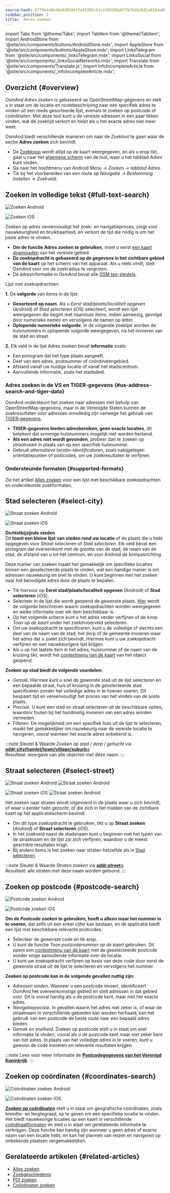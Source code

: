 ```yaml
---
source-hash: 677964c6e30a8d9596ffa45395cb1cc593266a07fbfb2b36d1a6384a00432d7d
sidebar_position: 2
title:  Adres zoeken
---
```

import Tabs from '@theme/Tabs';
import TabItem from '@theme/TabItem';
import AndroidStore from '@site/src/components/buttons/AndroidStore.mdx';
import AppleStore from '@site/src/components/buttons/AppleStore.mdx';
import LinksTelegram from '@site/src/components/_linksTelegram.mdx';
import LinksSocial from '@site/src/components/_linksSocialNetworks.mdx';
import Translate from '@site/src/components/Translate.js';
import InfoIncompleteArticle from '@site/src/components/_infoIncompleteArticle.mdx';


<InfoIncompleteArticle/>

## Overzicht {#overview}

*OsmAnd Adres zoeken* is gebaseerd op OpenStreetMap-gegevens en stelt u in staat om de locatie en routebeschrijving naar een specifiek adres te vinden uit een reeds gesorteerde lijst, evenals te zoeken op postcode of coördinaten. Met deze tool kunt u de vereiste adressen in een paar tikken vinden, wat de zoektijd verkort en helpt als u het exacte adres niet meer weet.

OsmAnd biedt verschillende manieren om naar de *Zoektool* te gaan waar de sectie **Adres zoeken** zich bevindt.

- De [Zoekknop](../widgets/map-buttons.md#search) wordt altijd op de kaart weergegeven, en als u erop tikt, gaat u naar het [algemene scherm](#full-text-search) van de tool, waar u het tabblad *Adres* kunt vinden.
- Ga naar het hoofdmenu van Android *Menu → Zoeken → tabblad Adres*.
- Tik bij het voorbereiden van een route op *Navigatie → Bestemming instellen → Zoekveld*.


## Zoeken in volledige tekst {#full-text-search}

<Tabs groupId="operating-systems" queryString="current-os">

<TabItem value="android" label="Android">

![Zoeken Android](@site/static/img/search/search_address_2_andr.png)

</TabItem>

<TabItem value="ios" label="iOS">

![Zoeken iOS](@site/static/img/search/street_search_ios.png)

</TabItem>

</Tabs>

Zoeken op adres vereenvoudigt het zoek- en navigatieproces, zorgt voor nauwkeurigheid en bruikbaarheid, en verkort de tijd die nodig is om het juiste adres te vinden.

- **Om de functie Adres zoeken te gebruiken,** moet u eerst [een kaart downloaden](../start-with/download-maps.md) van het vereiste gebied.
- **De zoekopdracht is gebaseerd op de gegevens in het zichtbare gebied van de kaart** op het scherm van het apparaat. Als u niets vindt, stelt OsmAnd voor om de zoekradius te vergroten.
- De adresinformatie in OsmAnd bevat alle [OSM tag-sleutels](https://wiki.openstreetmap.org/w/index.php?title=Key:addr).


Lijst met zoekopdrachten:

**1.** De **volgorde** van items in de lijst:

- **Gesorteerd op naam**. Als u *Eerst stad/plaats/localiteit opgeven* (Android) of *Stad selecteren* (iOS) selecteert, wordt een lijst weergegeven die begint met naamloze items, indien aanwezig, gevolgd door numerieke namen en vervolgens de namen op letter.
- **Oplopende numerieke volgorde**. In de volgende zoeklijst worden de huisnummers in oplopende volgorde weergegeven, na het invoeren van de stad en straat.

**2.** Elk veld in de lijst Adres zoeken bevat **informatie** zoals:

- Een pictogram dat het type plaats aangeeft.
- Deel van een adres, postnummer of coördinatengebied.
- Afstand vanaf uw huidige locatie of vanaf het stadscentrum.
- Aanvullende informatie, zoals het stadsdeel.


### Adres zoeken in de VS en TIGER-gegevens {#us-address-search-and-tiger-data}

OsmAnd ondersteunt het zoeken naar adressen met behulp van OpenStreetMap-gegevens, maar in de Verenigde Staten kunnen de zoekresultaten voor adressen onvolledig zijn vanwege het gebruik van [TIGER-gegevens](https://wiki.openstreetmap.org/wiki/TIGER).

- **TIGER-gegevens bieden adresbereiken, geen exacte locaties**, dit betekent dat sommige huisnummers mogelijk niet worden herkend.
- **Als een adres niet wordt gevonden**, probeer dan te zoeken *op straatnaam* in plaats van op een specifiek huisnummer.
- Gebruik *alternatieve locatie-identificatoren*, zoals nabijgelegen oriëntatiepunten of postcodes, om uw zoekresultaten te verfijnen.


### Ondersteunde formaten {#supported-formats}

Zie het artikel [Alles zoeken](./search-all.md#basic-queries) voor een lijst met beschikbare zoekopdrachten en ondersteunde zoekformaten.


## Stad selecteren {#select-city}

<Tabs groupId="operating-systems" queryString="current-os">

<TabItem value="android" label="Android">

![Straat zoeken Android](@site/static/img/search/town_search_android.png)

</TabItem>

<TabItem value="ios" label="iOS">

![Straat zoeken iOS](@site/static/img/search/town_search_ios.png)

</TabItem>

</Tabs>

**Dichtstbijzijnde steden**  
    Dit **toont een kleine lijst van steden rond uw locatie** of de plaats die u hebt opgegeven voor *Straat selecteren* of *Stad selecteren*. Elk veld bevat een pictogram dat overeenkomt met de grootte van de stad, de naam van de stad, de afstand van u tot het centrum, en voor Android de kompasrichting.

Deze manier van zoeken maakt het gemakkelijk om specifieke locaties binnen een geselecteerde plaats te vinden, wat een handige manier is om adressen nauwkeurig en snel te vinden. U kunt beginnen met het zoeken naar het benodigde adres door de plaats te bepalen.

- Tik hiervoor op **Eerst stad/plaats/localiteit opgeven** (Android) of **Stad selecteren** (iOS).
- Selecteer in de lijst die wordt geopend de gewenste plaats. [Hier](#full-text-search) wordt de volgorde beschreven waarin zoekopdrachten worden weergegeven en welke informatie over elk item beschikbaar is.
- Op het volgende scherm kunt u het adres verder verfijnen of de knop *Toon op de kaart* onder het zoekinvoerveld selecteren.
- Om uw zoekopdracht te specificeren, kunt u de volledige of slechts een deel van de naam van de stad, het dorp of de gemeente invoeren waar het adres dat u zoekt zich bevindt. Hiermee kunt u uw zoekopdracht verfijnen en een nauwkeurigere lijst krijgen.
- Als u op het laatste item in het adres, huisnummer of de naam van de kruising tikt, wordt het [contextmenu van de kaart](../map/map-context-menu.md#select-an-object-single-tap) van het object geopend.

**Zoeken op stad biedt de volgende voordelen:**

- *Gemak*. Hiermee kunt u snel de gewenste stad uit de lijst selecteren en een bepaalde straat, huis of kruising in de geselecteerde stad specificeren zonder het volledige adres in te hoeven voeren. Dit bespaart tijd en vereenvoudigt het proces van het vinden van de juiste plaats.
- *Precisie.* U kunt een stad en straat selecteren uit de beschikbare opties, waardoor fouten bij het handmatig invoeren van een adres worden vermeden.
- *Filteren.* De mogelijkheid om een specifiek huis uit de lijst te selecteren, maakt het gemakkelijker om nauwkeurig naar de vereiste locatie te navigeren, vooral wanneer het exacte adres onbekend is.

:::note Sleutel & Waarde
*Zoeken op stad / dorp / gehucht* via [**addr:city/hamlet/town/village/suburb=**](https://wiki.openstreetmap.org/w/index.php?title=Key:addr)  
*Resultaat*: weergave van alle objecten met deze naam.
:::


## Straat selecteren {#select-street}

<Tabs groupId="operating-systems" queryString="current-os">

<TabItem value="android" label="Android">

![Straat zoeken Android](@site/static/img/search/street_search.png) ![Straat zoeken Android](@site/static/img/search/street_search_1.png)

</TabItem>

<TabItem value="ios" label="iOS">

![Straat zoeken iOS](@site/static/img/search/address_street_search_3_ios.png) ![Straat zoeken Android](@site/static/img/search/address_street_search_4_ios.png)

</TabItem>

</Tabs>

Het zoeken naar straten wordt uitgevoerd in de plaats waar u zich bevindt, of waar u eerder hebt gezocht, of die zich in het midden van de zichtbare kaart op het applicatiescherm bevindt.

- Om dit type zoekopdracht te gebruiken, tikt u op **Straat zoeken** (*Android*) of **Straat selecteren** (*iOS*).
- In het zoekveld naast de stadsnaam kunt u beginnen met het typen van de straatnaam en de lijst zal zich verfijnen, waardoor u de meest geschikte resultaten krijgt.
- Bij andere items is het zoeken naar straten hetzelfde als in [Stad selecteren](#select-city).

:::note Sleutel & Waarde
*Straten zoeken* via [**addr:street=**](https://wiki.openstreetmap.org/w/index.php?title=Key:addr)  
*Resultaat*: alle straten met deze naam worden getoond.
:::


## Zoeken op postcode {#postcode-search}

<Tabs groupId="operating-systems" queryString="current-os">

<TabItem value="android" label="Android">

![Postcode zoeken Android](@site/static/img/search/postcode_android.png)

</TabItem>

<TabItem value="ios" label="iOS">

![Postcode zoeken iOS](@site/static/img/search/postcode_ios.png)

</TabItem>

</Tabs>

**Om de *Postcode zoeken* te gebruiken, hoeft u alleen maar het nummer in te voeren**, dat zelfs uit een enkel cijfer kan bestaan, en de applicatie biedt een lijst met beschikbare relevante postcodes.

- Selecteer de gewenste code en tik erop.
- U kunt de functie *Toon *postcodenummer* op de kaart* gebruiken. Dit opent een [contextmenu van de kaart](../map/map-context-menu.md#select-an-object-single-tap) met de geselecteerde postcode zonder enige aanvullende informatie over de locatie.
- U kunt uw zoekopdracht verfijnen op basis van deze code door eerst de gewenste straat uit de lijst te selecteren en vervolgens het nummer.

**Zoeken op postcode kan in de volgende gevallen nuttig zijn:**

- *Adressen vinden*. Wanneer u een postcode invoert, identificeert OsmAnd het overeenkomstige gebied en stelt adressen in dat gebied voor. Dit is vooral handig als u de postcode kent, maar niet het exacte adres.
- *Navigatieprecisie*. In gevallen waarin het adres niet zeker is, of waar de straatnaam in verschillende gebieden kan worden herhaald, kan het gebruik van een postcode de beste route naar een bepaald adres bieden.
- *Gemak en snelheid*. Zoeken op postcode stelt u in staat om snel informatie te vinden, vooral als u de postcode kent maar niet zeker bent van het adres. In plaats van het volledige adres in te voeren, kunt u gewoon de code invoeren en relevante resultaten krijgen.

:::note
Lees voor meer informatie de **[Postcodegegevens van het Verenigd Koninkrijk](https://github.com/hvdwolf/OsmAnd-UKpostcodes/releases)**.
:::


## Zoeken op coördinaten {#coordinates-search}

<Tabs groupId="operating-systems" queryString="current-os">

<TabItem value="android" label="Android">

![Coördinaten zoeken Android](@site/static/img/search/coordinates_search_android.png)

</TabItem>

<TabItem value="ios" label="iOS">

![Coördinaten zoeken iOS](@site/static/img/search/coordinates_search_ios.png)

</TabItem>

</Tabs>

[**Zoeken op coördinaten**](../search/search-coordinates.md) stelt u in staat om geografische coördinaten, zoals breedte- en lengtegraad, op te geven om een specifieke locatie te vinden. Het biedt nauwkeurige locaties op een kaart in verschillende [coördinaatformaten](../search/search-coordinates.md#coordinate-format) en stelt u in staat om gerelateerde informatie te verkrijgen. Deze functie kan handig zijn wanneer u geen adres of exacte naam van een locatie hebt, en kan het plannen van reizen en navigeren op onbekende plaatsen vergemakkelijken.


## Gerelateerde artikelen {#related-articles}

- [Alles zoeken](./search-all.md)
- [Zoekgeschiedenis](./search-history.md)
- [POI zoeken](./search-poi.md)
- [Coördinaten zoeken](./search-coordinates.md)